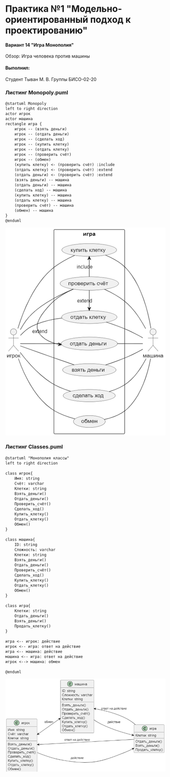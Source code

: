 # Практика №1 "Модельно-ориентированный подход к проектированию"

#### Вариант 14 "Игра Монополия"

Обзор: Игра человека против машины

#### Выполнил:
Студент Тыван М. В.
Группы БИСО-02-20

### Листинг Monopoly.puml

    @startuml Monopoly
    left to right direction
    actor игрок
    actor машина
    rectangle игра {
        игрок -- (взять деньги)
        игрок -- (отдать деньги)
        игрок -- (сделать ход)
        игрок -- (купить клетку)
        игрок -- (отдать клетку)
        игрок -- (проверить счёт)
        игрок -- (обмен)
        (купить клетку) <- (проверить счёт) :include
        (отдать клетку) <- (проверить счёт) :extend
        (отдать деньги) <- (проверить счёт) :extend
        (взять деньги) -- машина
        (отдать деньги) -- машина
        (сделать ход) -- машина
        (купить клетку) -- машина
        (отдать клетку) -- машина
        (проверить счёт) -- машина
        (обмен) -- машина
    }
    @enduml

![](./sc/Monop.png)

### Листинг Classes.puml

    @startuml "Монополия классы"
    left to right direction

    class игрок{
        Имя: string
        Счёт: varchar
        Клетки: string
        Взять_деньги()
        Отдать_деньги()
        Проверить_счёт()
        Сделать_ход()
        Купить_клетку()
        Отдать_клетку()
        Обмен()
    }

    class машина{
        ID: string
        Сложность: varchar
        Клетки: string
        Взять_деньги()
        Отдать_деньги()
        Проверить_счёт()
        Сделать_ход()
        Купить_клетку()
        Отдать_клетку()
        Обмен()
    }

    class игра{
        Клетки: string
        Отдать_деньги()
        Взять_деньги()
        Продать_клетку()
    }

    игра <-- игрок: действие
    игрок <-- игра: ответ на действие
    игра <-- машина: действие
    машина <-- игра: ответ на действие
    игрок <--> машина: обмен

    @enduml

![](./sc/Class.png)